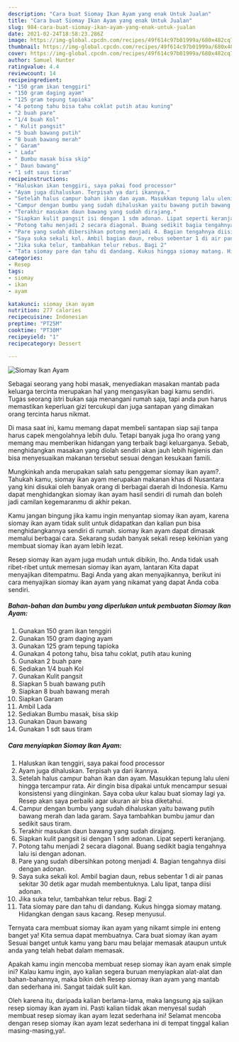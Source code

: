 ```yaml
---
description: "Cara buat Siomay Ikan Ayam yang enak Untuk Jualan"
title: "Cara buat Siomay Ikan Ayam yang enak Untuk Jualan"
slug: 984-cara-buat-siomay-ikan-ayam-yang-enak-untuk-jualan
date: 2021-02-24T18:58:23.286Z
image: https://img-global.cpcdn.com/recipes/49f614c97b01999a/680x482cq70/siomay-ikan-ayam-foto-resep-utama.jpg
thumbnail: https://img-global.cpcdn.com/recipes/49f614c97b01999a/680x482cq70/siomay-ikan-ayam-foto-resep-utama.jpg
cover: https://img-global.cpcdn.com/recipes/49f614c97b01999a/680x482cq70/siomay-ikan-ayam-foto-resep-utama.jpg
author: Samuel Hunter
ratingvalue: 4.4
reviewcount: 14
recipeingredient:
- "150 gram ikan tenggiri"
- "150 gram daging ayam"
- "125 gram tepung tapioka"
- "4 potong tahu bisa tahu coklat putih atau kuning"
- "2 buah pare"
- "1/4 buah Kol"
- " Kulit pangsit"
- "5 buah bawang putih"
- "8 buah bawang merah"
- " Garam"
- " Lada"
- " Bumbu masak bisa skip"
- " Daun bawang"
- "1 sdt saus tiram"
recipeinstructions:
- "Haluskan ikan tenggiri, saya pakai food processor"
- "Ayam juga dihaluskan. Terpisah ya dari ikannya."
- "Setelah halus campur bahan ikan dan ayam. Masukkan tepung lalu uleni hingga tercampur rata. Air dingin bisa dipakai untuk mencampur sesuai konsistensi yang diinginkan. Saya coba ukur kalau buat siomay lagi ya. Resep akan saya perbaiki agar ukuran air bisa diketahui."
- "Campur dengan bumbu yang sudah dihaluskan yaitu bawang putih bawang merah dan lada garam. Saya tambahkan bumbu jamur dan sedikit saus tiram."
- "Terakhir masukan daun bawang yang sudah dirajang."
- "Siapkan kulit pangsit isi dengan 1 sdm adonan. Lipat seperti keranjang."
- "Potong tahu menjadi 2 secara diagonal. Buang sedikit bagia tengahnya lalu isi dengan adonan."
- "Pare yang sudah dibersihkan potong menjadi 4. Bagian tengahnya diisi dengan adonan."
- "Saya suka sekali kol. Ambil bagian daun, rebus sebentar 1 di air panas sekitar 30 detik agar mudah membentuknya. Lalu lipat, tanpa diisi adonan."
- "Jika suka telur, tambahkan telur rebus. Bagi 2"
- "Tata siomay pare dan tahu di dandang. Kukus hingga siomay matang. Hidangkan dengan saus kacang. Resep menyusul."
categories:
- Resep
tags:
- siomay
- ikan
- ayam

katakunci: siomay ikan ayam 
nutrition: 277 calories
recipecuisine: Indonesian
preptime: "PT25M"
cooktime: "PT30M"
recipeyield: "1"
recipecategory: Dessert

---
```



![Siomay Ikan Ayam](https://img-global.cpcdn.com/recipes/49f614c97b01999a/680x482cq70/siomay-ikan-ayam-foto-resep-utama.jpg)

Sebagai seorang yang hobi masak, menyediakan masakan mantab pada keluarga tercinta merupakan hal yang mengasyikan bagi kamu sendiri. Tugas seorang istri bukan saja menangani rumah saja, tapi anda pun harus memastikan keperluan gizi tercukupi dan juga santapan yang dimakan orang tercinta harus nikmat.

Di masa  saat ini, kamu memang dapat membeli santapan siap saji tanpa harus capek mengolahnya lebih dulu. Tetapi banyak juga lho orang yang memang mau memberikan hidangan yang terbaik bagi keluarganya. Sebab, menghidangkan masakan yang diolah sendiri akan jauh lebih higienis dan bisa menyesuaikan makanan tersebut sesuai dengan kesukaan famili. 



Mungkinkah anda merupakan salah satu penggemar siomay ikan ayam?. Tahukah kamu, siomay ikan ayam merupakan makanan khas di Nusantara yang kini disukai oleh banyak orang di berbagai daerah di Indonesia. Kamu dapat menghidangkan siomay ikan ayam hasil sendiri di rumah dan boleh jadi camilan kegemaranmu di akhir pekan.

Kamu jangan bingung jika kamu ingin menyantap siomay ikan ayam, karena siomay ikan ayam tidak sulit untuk didapatkan dan kalian pun bisa menghidangkannya sendiri di rumah. siomay ikan ayam dapat dimasak memalui berbagai cara. Sekarang sudah banyak sekali resep kekinian yang membuat siomay ikan ayam lebih lezat.

Resep siomay ikan ayam juga mudah untuk dibikin, lho. Anda tidak usah ribet-ribet untuk memesan siomay ikan ayam, lantaran Kita dapat menyajikan ditempatmu. Bagi Anda yang akan menyajikannya, berikut ini cara menyajikan siomay ikan ayam yang nikamat yang dapat Anda coba sendiri.

<!--inarticleads1-->

##### Bahan-bahan dan bumbu yang diperlukan untuk pembuatan Siomay Ikan Ayam:

1. Gunakan 150 gram ikan tenggiri
1. Gunakan 150 gram daging ayam
1. Gunakan 125 gram tepung tapioka
1. Gunakan 4 potong tahu, bisa tahu coklat, putih atau kuning
1. Gunakan 2 buah pare
1. Sediakan 1/4 buah Kol
1. Gunakan  Kulit pangsit
1. Siapkan 5 buah bawang putih
1. Siapkan 8 buah bawang merah
1. Siapkan  Garam
1. Ambil  Lada
1. Sediakan  Bumbu masak, bisa skip
1. Gunakan  Daun bawang
1. Gunakan 1 sdt saus tiram




<!--inarticleads2-->

##### Cara menyiapkan Siomay Ikan Ayam:

1. Haluskan ikan tenggiri, saya pakai food processor
1. Ayam juga dihaluskan. Terpisah ya dari ikannya.
1. Setelah halus campur bahan ikan dan ayam. Masukkan tepung lalu uleni hingga tercampur rata. Air dingin bisa dipakai untuk mencampur sesuai konsistensi yang diinginkan. Saya coba ukur kalau buat siomay lagi ya. Resep akan saya perbaiki agar ukuran air bisa diketahui.
1. Campur dengan bumbu yang sudah dihaluskan yaitu bawang putih bawang merah dan lada garam. Saya tambahkan bumbu jamur dan sedikit saus tiram.
1. Terakhir masukan daun bawang yang sudah dirajang.
1. Siapkan kulit pangsit isi dengan 1 sdm adonan. Lipat seperti keranjang.
1. Potong tahu menjadi 2 secara diagonal. Buang sedikit bagia tengahnya lalu isi dengan adonan.
1. Pare yang sudah dibersihkan potong menjadi 4. Bagian tengahnya diisi dengan adonan.
1. Saya suka sekali kol. Ambil bagian daun, rebus sebentar 1 di air panas sekitar 30 detik agar mudah membentuknya. Lalu lipat, tanpa diisi adonan.
1. Jika suka telur, tambahkan telur rebus. Bagi 2
1. Tata siomay pare dan tahu di dandang. Kukus hingga siomay matang. Hidangkan dengan saus kacang. Resep menyusul.




Ternyata cara membuat siomay ikan ayam yang nikamt simple ini enteng banget ya! Kita semua dapat membuatnya. Cara buat siomay ikan ayam Sesuai banget untuk kamu yang baru mau belajar memasak ataupun untuk anda yang telah hebat dalam memasak.

Apakah kamu ingin mencoba membuat resep siomay ikan ayam enak simple ini? Kalau kamu ingin, ayo kalian segera buruan menyiapkan alat-alat dan bahan-bahannya, maka bikin deh Resep siomay ikan ayam yang mantab dan sederhana ini. Sangat taidak sulit kan. 

Oleh karena itu, daripada kalian berlama-lama, maka langsung aja sajikan resep siomay ikan ayam ini. Pasti kalian tiidak akan menyesal sudah membuat resep siomay ikan ayam lezat sederhana ini! Selamat mencoba dengan resep siomay ikan ayam lezat sederhana ini di tempat tinggal kalian masing-masing,ya!.

